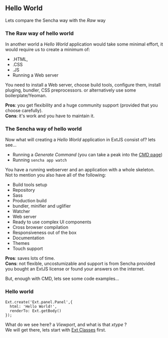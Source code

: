 ## Hello World
Lets compare the Sencha way with the *Raw* way

### The Raw way of hello world
In another world a *Hello World* application would take some minimal effort, it would require us to create a minimum of:
- .HTML, 
- .CSS
- .JS
- Running a Web server

You need to install a Web server, choose build tools, configure them, install pluging, bundler, CSS preprocessors.
or alternatively use some boilerplate/Yeoman.

__Pros__: you get flexibility and a huge community support (provided that you choose carefully).  
__Cons__: it's work and you have to maintain it.

### The Sencha way of hello world
Now what will creating a _Hello World_ application in ExtJS consist of? lets see...  
- Running a *Generate Command* (you can take a peak into the [CMD page](cmd.md))
- Running `sencha app watch`

You have a running webserver and an application with a whole skeleton.  
Not to mention you also have all of the following:
- Build tools setup
- Repository
- Sass
- Production build
- bundler, minifier and uglifier
- Watcher
- Web server
- Ready to use complex UI components
- Cross browser compilation
- Responsiveness out of the box
- Documentation
- Themes
- Touch support

__Pros__: saves lots of time.  
__Cons__: not flexible, uncostumizable and support is from Sencha provided you bought an ExtJS license or found your answers on the internet.

But, enough with CMD, lets see some code examples...

### Hello world
```
Ext.create('Ext.panel.Panel',{
  html: 'Hello World!',
  renderTo: Ext.getBody()
});
```
What do we see here? a _Viewport_, and what is that _xtype_ ?  
We will get there, lets start with [Ext Classes](extjs-classes.md) first.



